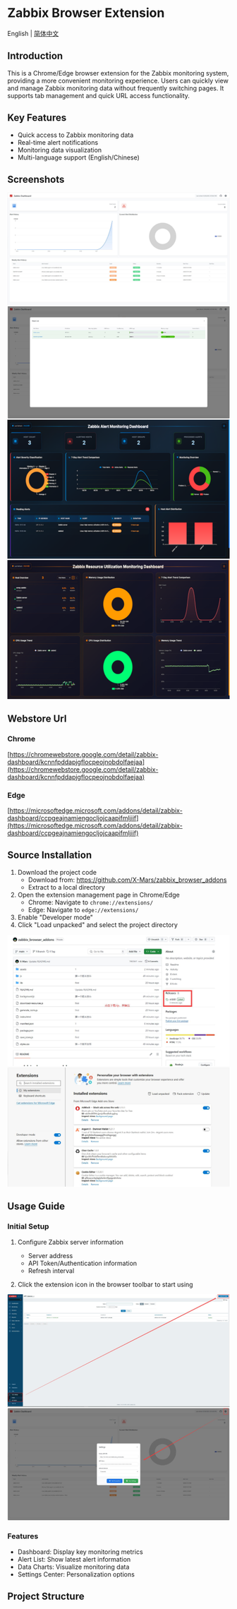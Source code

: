 # Zabbix Browser Extension

English | [简体中文](README.md)

## Introduction
This is a Chrome/Edge browser extension for the Zabbix monitoring system, providing a more convenient monitoring experience. Users can quickly view and manage Zabbix monitoring data without frequently switching pages. It supports tab management and quick URL access functionality.

## Key Features
- Quick access to Zabbix monitoring data
- Real-time alert notifications
- Monitoring data visualization
- Multi-language support (English/Chinese)

## Screenshots
![image](./assets/1_en.jpg)
![image](./assets/2_en.jpg)
![image](./assets/10_en.png)
![image](./assets/11_en.png)

## Webstore Url
### Chrome
[https://chromewebstore.google.com/detail/zabbix-dashboard/kcnnfpddapjgflocpeojnobdolfaejaa](https://chromewebstore.google.com/detail/zabbix-dashboard/kcnnfpddapjgflocpeojnobdolfaejaa)
  
### Edge
[https://microsoftedge.microsoft.com/addons/detail/zabbix-dashboard/ccpgeajnamiengocljojcaapifmljiif](https://microsoftedge.microsoft.com/addons/detail/zabbix-dashboard/ccpgeajnamiengocljojcaapifmljiif)

## Source Installation
1. Download the project code
   - Download from: https://github.com/X-Mars/zabbix_browser_addons
   - Extract to a local directory
2. Open the extension management page in Chrome/Edge
   - Chrome: Navigate to `chrome://extensions/`
   - Edge: Navigate to `edge://extensions/`
3. Enable "Developer mode"
4. Click "Load unpacked" and select the project directory

![image](./assets/6.jpg)
![image](./assets/7_en.jpg)

## Usage Guide
### Initial Setup
1. Configure Zabbix server information
   - Server address
   - API Token/Authentication information
   - Refresh interval

2. Click the extension icon in the browser toolbar to start using

![image](./assets/8_en.jpg)
![image](./assets/9_en.jpg)

### Features
- Dashboard: Display key monitoring metrics
- Alert List: Show latest alert information
- Data Charts: Visualize monitoring data
- Settings Center: Personalization options

## Project Structure 